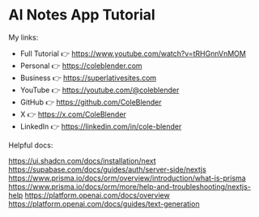 # AI Notes App Tutorial

My links:

- Full Tutorial 👉 https://www.youtube.com/watch?v=tRHGnnVnMOM
- Personal 👉 https://coleblender.com
- Business 👉 https://superlativesites.com
- YouTube 👉 https://youtube.com/@coleblender
- GitHub 👉 https://github.com/ColeBlender
- X 👉 https://x.com/ColeBlender
- LinkedIn 👉 https://linkedin.com/in/cole-blender

Helpful docs:

https://ui.shadcn.com/docs/installation/next
https://supabase.com/docs/guides/auth/server-side/nextjs
https://www.prisma.io/docs/orm/overview/introduction/what-is-prisma
https://www.prisma.io/docs/orm/more/help-and-troubleshooting/nextjs-help
https://platform.openai.com/docs/overview
https://platform.openai.com/docs/guides/text-generation
